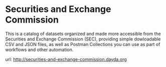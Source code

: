 # Securities and Exchange Commission

This is a catalog of datasets organized and made more accessible from the Securities and Exchange Commission (SEC), providing simple dowloadable CSV and JSON files, as well as Postman Collections you can use as part of workflows and other automation.

url: http://securities-and-exchange-commission.dayda.org

